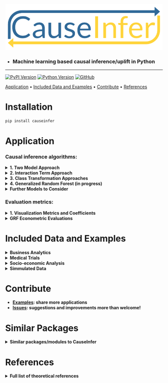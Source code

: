 <div align="center">
  <a href="https://github.com/andrewtavis/causeinfer"><img src="https://raw.githubusercontent.com/andrewtavis/causeinfer/master/resources/causeinfer_logo.png"></a>
</div>

- ### Machine learning based causal inference/uplift in Python
------------------------------------------------------

[![PyPI Version](https://badge.fury.io/py/causeinfer.svg)](https://pypi.org/project/causeinfer/)
[![Python Version](https://img.shields.io/badge/python-3.5%20%7C%203.6%20%7C%203.7-blue.svg)](https://pypi.org/project/causeinfer/)
[![GitHub](https://img.shields.io/github/license/andrewtavis/causeinfer.svg)](https://github.com/andrewtavis/causeinfer/blob/master/LICENSE)

[Application](#application) •
[Included Data and Examples](#included-data-and-examples) •
[Contribute](#contribute) •
[References](#references)

# Installation
```bash
pip install causeinfer
```

# Application

<!---
### Standard algorithms: (Once another advanced algorithm is added)
-->

### Causal inference algorithms:
<details><summary><strong>1. Two Model Approach<strong></summary>
<p>

- Separate models for treatment and control groups are trained and combined to derive average treatment effects (Hansotia, 2002).

```python
from causeinfer.standard_algorithms import TwoModel
from sklearn.ensemble import RandomForestClassifier

tm = TwoModel(treatment_model=RandomForestClassifier(),
              control_model=RandomForestClassifier())
tm.fit(X=X_train, y=y_train, w=w_train)

# An array of predictions given a treatment and control model
tm_preds = tm.predict(X=X_test)
# An array of predicted treatment class proabailities given models
tm_probas = tm.predict_proba(X=X_test)
```

</p>
</details>

<details><summary><strong>2. Interaction Term Approach<strong></summary>
<p>

<div align="center">
  <img src="https://raw.githubusercontent.com/andrewtavis/causeinfer/master/resources/interaction_term_data.png" width="720" height="282">
</div>

- An interaction term between treatment and covariates is added to the data to allow for a basic single model application (Lo, 2002).

```python
from causeinfer.standard_algorithms import InteractionTerm
from sklearn.ensemble import RandomForestClassifier

it = InteractionTerm(model=RandomForestClassifier())
it.fit(X=X_train, y=y_train, w=w_train)

# An array of predictions given a treatment and control interaction term
it_preds = it.predict(X=X_test)
# An array of predicted treatment class proabailities given interaction terms
it_probas = it.predict_proba(X=X_test)
```

</p>
</details>

<details><summary><strong>3. Class Transformation Approaches<strong></summary>
<p>

<div align="center">
  <img src="https://raw.githubusercontent.com/andrewtavis/causeinfer/master/resources/new_known_unknown_classes.png" width="720" height="405">
</div>

- Units are categorized into two or four classes to derive treatment effects from favorable class attributes (Lai, 2006; Kane, et al, 2014; Shaar, et al, 2016).

```python
# Binary Class Transformation
from causeinfer.standard_algorithms import BinaryClassTransformation
from sklearn.ensemble import RandomForestClassifier

bct = BinaryClassTransformation(model=RandomForestClassifier(), 
                                regularize=True)
bct.fit(X=X_train, y=y_train, w=w_train)

# An array of predicted proabailities (P(Favorable Class), P(Unfavorable Class))
bct_probas = bct.predict_proba(X=X_test)
```

```python
# Quaternary Class Transformation
from causeinfer.standard_algorithms import QuaternaryClassTransformation
from sklearn.ensemble import RandomForestClassifier

qct = QuaternaryClassTransformation(model=RandomForestClassifier(), 
                                    regularize=True)
qct.fit(X=X_train, y=y_train, w=w_train)

# An array of predicted proabailities (P(Favorable Class), P(Unfavorable Class))
qct_probas = qct.predict_proba(X=X_test)
```

</p>
</details>

<!---
### Advanced algorithms: (Once another advanced algorithm is added)
-->

<details><summary><strong>4. Generalized Random Forest (in progress)<strong></summary>
<p>

- A wrapper application of honest causalaity based splitting random forests - via the R/C++ [grf](https://github.com/grf-labs/grf) (Athey, Tibshirani, and Wager, 2019).

```python
# Example code in progress
```

</p>
</details>

<details><summary><strong>Further Models to Consider<strong></summary>
<p>

- Under consideration for inclusion in CauseInfer:
  - Reflective and Pessimistic Uplift - Shaar, et al (2016)
  - The X-Learner - Kunzel, et al (2019)
  - The R-Learner - Nie and Wager (2017)
  - Double Machine Learning - Chernozhukov, et al (2018)
  - Information Theory Trees/Forests - Soltys, et al (2015)

</p>
</details>

### Evaluation metrics:
<details><summary><strong>1. Visualization Metrics and Coefficients<strong></summary>
<p>

- Comparisons across stratefied, ordered treatment response groups are used to derive model efficiency.

```python
from causeinfer.evaluation import plot_cum_effect, plot_qini
eval_dict = {'y_test': y_test, 'w_test': w_test, 
             'two_model': tm_effects, 'interaction_term': it_effects, 
             'binary_trans': bct_effects, 'quaternary_trans': qct_effects}

df_eval = pd.DataFrame(eval_dict, columns = eval_dict.keys())
model_pred_cols = [col for col in eval_dict.keys() if col not in ['y_test', 'w_test']]
```
```python
fig, (ax1, ax2) = plt.subplots(ncols=2, sharey=False, figsize=(20,5))

plot_cum_effect(df=df_eval, n=100, model_pred_cols=model_pred_cols, percent_of_pop=False, 
                outcome_col='y_test', treatment_col='w_test', random_seed=42, 
                figsize=(10,5), fontsize=20, axis=ax1, legend_metrics=False)

plot_qini(df=df_eval, n=100, model_pred_cols=model_pred_cols, percent_of_pop=True,
          outcome_col='y_test', treatment_col='w_test', normalize=True, random_seed=42, 
          figsize=None, fontsize=20, axis=ax2, legend_metrics=True)
```
<div align="center">
  <img src="https://raw.githubusercontent.com/andrewtavis/causeinfer/master/resources/visual_evaluation_output.png" width="1000" height="250">
</div>

</p>
</details>

<details><summary><strong>GRF Econometric Evaluations<strong></summary>
<p>

- Confidence intervals are created using GRF's honesty based, Gaussian assymptotic forest summations.

```python
# Example code in progress
```

</p>
</details>

# Included Data and Examples
<details><summary><strong>Business Analytics<strong></summary>
<p>

- [Hillstrom Email Marketing](https://blog.minethatdata.com/2008/03/minethatdata-e-mail-analytics-and-data.html)
  - Is directly downloaded and formatted with CauseInfer [(see script)](https://github.com/andrewtavis/causeinfer/blob/master/causeinfer/data/hillstrom.py).
  - [Example notebook](https://github.com/andrewtavis/causeinfer/blob/master/examples/marketing_hilstrom.ipynb) (in progress).
```python
from causeinfer.data import hillstrom
hillstrom.download_hillstrom()
data_hillstrom = hillstrom.load_hillstrom(user_file_path="datasets/hillstrom.csv",
                                          format_covariates=True, 
                                          normalize=True)

df = pd.DataFrame(data_hillstrom["dataset_full"], 
                  columns=data_hillstrom["dataset_full_names"])
```

- [Criterio Uplift](https://ailab.criteo.com/criteo-uplift-prediction-dataset/)
  - Download and formatting script in progress.
  - Example notebook to follow.

</p>
</details>

<details><summary><strong>Medical Trials<strong></summary>
<p>

- [Mayo Clinic PBC](https://www.mayo.edu/research/documents/pbchtml/DOC-10027635)
  - Is directly downloaded and formatted with CauseInfer [(see script)](https://github.com/andrewtavis/causeinfer/blob/master/causeinfer/data/mayo_pbc.py).
  - [Example notebook](https://github.com/andrewtavis/causeinfer/blob/master/examples/medical_mayo_pbc.ipynb) (in progress).
```python
from causeinfer.data import mayo_pbc
mayo_pbc.download_mayo_pbc()
data_mayo_pbc = mayo_pbc.load_mayo_pbc(user_file_path="datasets/mayo_pbc.text",
                                       format_covariates=True, 
                                       normalize=True)

df = pd.DataFrame(data_mayo_pbc["dataset_full"], 
                  columns=data_mayo_pbc["dataset_full_names"])
```

- [Pintilie Tamoxifen](https://onlinelibrary.wiley.com/doi/book/10.1002/9780470870709)
  - Accompanied the linked text, but is now unavailable. It is provided in the [datasets directory](https://github.com/andrewtavis/causeinfer/tree/master/causeinfer/data/datasets) for direct download.
  - Formatting script in progress.
  - Example notebook to follow.

</p>
</details>

<details><summary><strong>Socio-economic Analysis<strong></summary>
<p>

- [CMF Microfinance](https://www.aeaweb.org/articles?id=10.1257/app.20130533)
  - Accompanied the linked text, but is now unavailable. It is provided in the [datasets directory](https://github.com/andrewtavis/causeinfer/tree/master/causeinfer/data/datasets) for direct download.
  - Is formatted with CauseInfer [(see script)](https://github.com/andrewtavis/causeinfer/blob/master/causeinfer/data/cmf_microfinance.py).
  - [Example notebook](https://github.com/andrewtavis/causeinfer/blob/master/examples/socio_econ_cmf_micro.ipynb) (in progress).
```python
from causeinfer.data import cmf_micro
data_cmf_micro = cmf_micro.load_cmf_micro(user_file_path="datasets/cmf_micro",
                                          format_covariates=True, 
                                          normalize=True)

df = pd.DataFrame(data_cmf_micro["dataset_full"], 
                  columns=data_cmf_micro["dataset_full_names"])
```

- [Lalonde Job Training](https://users.nber.org/~rdehejia/data/.nswdata2.html)
  - Download and formatting script in progress.
  - Example notebook to follow.

</p>
</details>

<details><summary><strong>Simmulated Data<strong></summary>
<p>

- Work is currently being done to add a data generator, thus allowing for theoretical tests with known treatmet effects. 
- Example notebook to follow.

</p>
</details>

# Contribute
- [Examples](https://github.com/andrewtavis/causeinfer/tree/master/examples): share more applications
- [Issues](https://github.com/andrewtavis/causeinfer/issues?): suggestions and improvements more than welcome!

# Similar Packages
<details><summary><strong>Similar packages/modules to CauseInfer<strong></summary>
<p>

<strong>Python</strong>

- https://github.com/uber/causalml
- https://github.com/Minyus/causallift
- https://github.com/jszymon/uplift_sklearn
- https://github.com/duketemon/pyuplift
- https://github.com/microsoft/EconML
- https://github.com/Microsoft/dowhy
- https://github.com/wayfair/pylift/

<strong>Other Languages</strong>

- https://github.com/grf-labs/grf (R/C++)
- [https://github.com/soerenkuenzel/causalToolbox/X-Learner](https://github.com/soerenkuenzel/causalToolbox/blob/a06d81d74f4d575a8b34dc6b718db2778cfa0be9/R/XRF.R) (R/C++)
- https://github.com/xnie/rlearner (R)

</p>
</details>

# References
<details><summary><strong>Full list of theoretical references<strong></summary>
<p>

<strong>Big Data and Machine Learning</strong> 

- Athey, S. (2017). Beyond prediction: Using big data for policy problems. Science, Vol. 355, No. 6324, February 3, 2017, pp. 483-485.
- Athey, S. & Imbens, G. (2015). Machine Learning Methods for Estimating Heterogeneous Causal Effects. Draft version submitted April 5th, 2015, arXiv:1504.01132v1, pp. 1-25.
- Athey, S. & Imbens, G. (2019). Machine Learning Methods That Economists Should Know About. Annual Review of Economics, Vol. 11, August 2019, pp. 685-725.
- Chernozhukov, V. et al. (2018). Double/debiased machine learning for treatment and structural parameters. The Econometrics Journal, Vol. 21, No. 1, February 1, 2018, pp. C1–C68.
- Mullainathan, S. & Spiess, J. (2017). Machine Learning: An Applied Econometric Approach. Journal of Economic Perspectives, Vol. 31, No. 2, Spring 2017, pp. 87-106.

<strong>Causal Inference</strong> 

- Athey, S. & Imbens, G. (2017). The State of Applied Econometrics: Causality and Policy Evaluation. Journal of Economic Perspectives, Vol. 31, No. 2, Spring 2017, pp. 3-32.
- Athey, S.,  Tibshirani, J. & Wager, S. (2019) Generalized random forests. The Annals of Statistics, Vol. 47, No. 2 (2019), pp. 1148-1178.
- Athey, S. & Wager, S. (2019). Efficient Policy Learning. Draft version submitted on 9 Feb 2017, last revised 16 Sep 2019, arXiv:1702.02896v5, pp. 1-10.
- Banerjee, A, et al. (2015) The Miracle of Microfinance? Evidence from a Randomized Evaluation. American Economic Journal: Applied Economics, Vol. 7, No. 1, January 1, 2015, pp. 22-53.
- Ding, P. & Li, F. (2018). Causal Inference: A Missing Data Perspective. Statistical Science, Vol. 33, No. 2, 2018, pp. 214-237.
- Farrell, M., Liang, T. & Misra S. (2018). Deep Neural Networks for Estimation and Inference: Application to Causal Effects and Other Semiparametric Estimands. Draft version submitted December 2018, arXiv:1809.09953, pp. 1-54.
- Gutierrez, P. & Gérardy, JY. (2016). Causal Inference and Uplift Modeling: A review of the literature. JMLR: Workshop and Conference Proceedings 67, 2016, pp. 1–14.
- Hitsch, G J. & Misra, S. (2018). Heterogeneous Treatment Effects and Optimal Targeting Policy Evaluation. January 28, 2018, Available at SSRN: ssrn.com/abstract=3111957 or dx.doi.org/10.2139/ssrn.3111957, pp. 1-64. 
- Powers, S. et al. (2018). Some methods for heterogeneous treatment effect estimation in high dimensions. Statistics in Medicine, Vol. 37, No. 11, May 20, 2018, pp. 1767-1787.
- Rosenbaum, P. & Rubin, D. (1983). The central role of the propensity score in observational studies for causal effects. Biometrika, Vol. 70, pp. 41-55.
- Sekhon, J. (2007). The Neyman-Rubin Model of Causal Inference and Estimation via Matching Methods. The Oxford Handbook of Political Methodology, Winter 2017, pp. 1-46.
- Wager, S. & Athey, S. (2018). Estimation and Inference of Heterogeneous Treatment Effects using Random Forests. Journal of the American Statistical Association, Vol. 113, 2018 - Issue 523, pp. 1228-1242.

<strong>Uplift</strong> 

- Devriendt, F. et al. (2018). A Literature Survey and Experimental Evaluation of the State-of-the-Art in Uplift Modeling: A Stepping Stone Toward the Development of Prescriptive Analytics. Big Data, Vol. 6, No. 1, March 1, 2018, pp. 1-29. Codes found at: data-lab.be/downloads.php.
- Hansotia, B. & Rukstales, B. (2002). Incremental value modeling. Journal of Interactive Marketing, Vol. 16, No. 3, Summer 2002, pp. 35-46.
- Haupt, J., Jacob, D., Gubela, R. & Lessmann, S. (2019). Affordable Uplift: Supervised Randomization in Controlled Experiments. Draft version submitted on October 1, 2019, arXiv:1910.00393v1, pp. 1-15.
- Jaroszewicz, S. & Rzepakowski, P. (2014). Uplift modeling with survival data. Workshop on Health Informatics (HI-KDD) New York City, August 2014, pp. 1-8. 
- Jaśkowski, M. & Jaroszewicz, S. (2012). Uplift modeling for clinical trial data. In: ICML, 2012, Workshop on machine learning for clinical data analysis. Edinburgh, Scotland, June 2012, 1-8.
- Kane, K.,  Lo, VSY. & Zheng, J. (2014). Mining for the truly responsive customers and prospects using true-lift modeling: Comparison of new and existing methods. Journal of Marketing Analytics, Vol. 2, No. 4, December 2014, pp 218–238.
- Lai, L.Y.-T. (2006). Influential marketing: A new direct marketing strategy addressing the existence of voluntary buyers. Master of Science thesis, Simon Fraser University School of Computing Science, Burnaby, BC, Canada, pp. 1-68.
- Lo, VSY. (2002). The true lift model: a novel data mining approach to response modeling in database marketing. SIGKDD Explor 4(2), pp. 78–86.
- Lo, VSY. & Pachamanova, D. (2016). From predictive uplift modeling to prescriptive uplift analytics: A practical approach to treatment optimization while accounting for estimation risk. Journal of Marketing Analytics Vol. 3, No. 2, pp. 79–95.
- Radcliffe N.J. & Surry, P.D. (1999). Differential response analysis: Modeling true response by isolating the effect of a single action. In Proceedings of Credit Scoring and Credit Control VI. Credit Research Centre, University of Edinburgh Management School.
- Radcliffe N.J. & Surry, P.D. (2011). Real-World Uplift Modelling with Significance-Based Uplift Trees. Technical Report TR-2011-1, Stochastic Solutions, 2011, pp. 1-33. 
- Rzepakowski, P. & Jaroszewicz, S. (2012). Decision trees for uplift modeling with single and multiple treatments. Knowledge and Information Systems, Vol. 32, pp. 303–327.
- Rzepakowski, P. & Jaroszewicz, S. (2012). Uplift modeling in direct marketing. Journal of Telecommunications and Information Technology, Vol. 2, 2012, pp. 43–50.
- Rudaś, K. & Jaroszewicz, S. (2018). Linear regression for uplift modeling. Data Mining and Knowledge Discovery, Vol. 32, No. 5, September 2018, pp. 1275–1305.
- Shaar, A., Abdessalem, T. and Segard, O (2016). “Pessimistic Uplift Modeling”. ACM SIGKDD, August 2016, San Francisco, California, USA.
- Sołtys, M., Jaroszewicz, S. & Rzepakowski, P. (2015). Ensemble methods for uplift modeling. Data Mining and Knowledge Discovery, Vol. 29, No. 6, November 2015,  pp. 1531–1559.

</p>
</details>